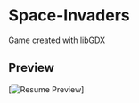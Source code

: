 # Space-Invaders
Game created with libGDX


## Preview
[![Resume Preview](https://i.gyazo.com/56dd613d5131a4cdf3a5fe76d3061bef.png)]
